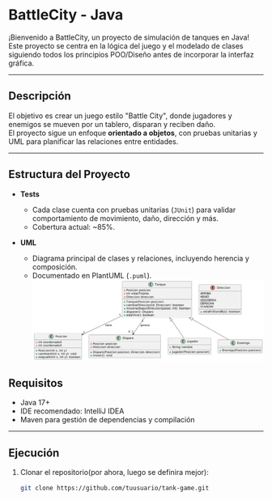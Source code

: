 # BattleCity - Java

¡Bienvenido a BattleCity, un proyecto de simulación de tanques en Java!  
Este proyecto se centra en la lógica del juego y el modelado de clases siguiendo todos los principios
POO/Diseño antes de incorporar la interfaz gráfica.

---

## Descripción

El objetivo es crear un juego estilo "Battle City", donde jugadores y enemigos se mueven por un tablero, disparan y reciben daño.  
El proyecto sigue un enfoque **orientado a objetos**, con pruebas unitarias y UML para planificar las relaciones entre entidades.

---

## Estructura del Proyecto

- **Tests**
    - Cada clase cuenta con pruebas unitarias (`JUnit`) para validar comportamiento de movimiento, daño, dirección y más.
    - Cobertura actual: ~85%.

- **UML**
    - Diagrama principal de clases y relaciones, incluyendo herencia y composición.
    - Documentado en PlantUML (`.puml`).
![Diagrama UML](src/UML/UMLTP1.png)

## Requisitos

- Java 17+
- IDE recomendado: IntelliJ IDEA
- Maven para gestión de dependencias y compilación

---

## Ejecución

1. Clonar el repositorio(por ahora, luego se definira mejor):
   ```bash
   git clone https://github.com/tuusuario/tank-game.git

